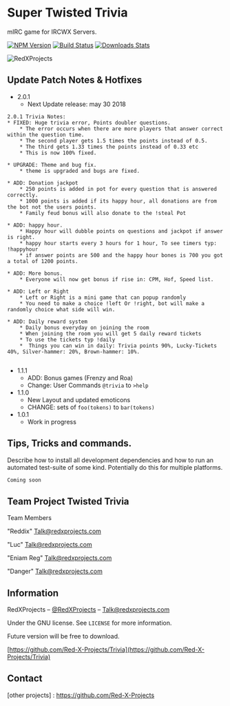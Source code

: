 
# Super Twisted Trivia 
mIRC game for IRCWX Servers.

[![NPM Version][npm-image]][npm-url]
[![Build Status][travis-image]][travis-url]
[![Downloads Stats][npm-downloads]][npm-url]

![RedXProjects](https://scontent-ams3-1.xx.fbcdn.net/v/t1.0-9/22228533_1157881041010833_2284566100979801844_n.png?_nc_cat=0&oh=ce7eb160aa17894e8e5b6f60eaf7ad8d&oe=5B89474D) 

## Update Patch Notes & Hotfixes

* 2.0.1
    * Next Update release: may 30 2018
```
2.0.1 Trivia Notes:
* FIXED: Huge trivia error, Points doubler questions.
    * The error occurs when there are more players that answer correct within the question time.
    * The second player gets 1.5 times the points instead of 0.5.
    * The third gets 1.33 times the points instead of 0.33 etc
    * This is now 100% fixed.

* UPGRADE: Theme and bug fix.
    * theme is upgraded and bugs are fixed.

* ADD: Donation jackpot
    * 250 points is added in pot for every question that is answered correctly.
    * 1000 points is added if its happy hour, all donations are from the bot not the users points.
    * Family feud bonus will also donate to the !steal Pot

* ADD: happy hour.
    * Happy hour will dubble points on questions and jackpot if answer is right.
    * happy hour starts every 3 hours for 1 hour, To see timers typ: !happyhour
    * if answer points are 500 and the happy hour bones is 700 you got a total of 1200 points.

* ADD: More bonus.
    * Everyone will now get bonus if rise in: CPM, Hof, Speed list.

* ADD: Left or Right
    * Left or Right is a mini game that can popup randomly
    * You need to make a choice !left Or !right, bot will make a randomly choice what side will win.

* ADD: Daily reward system
    * Daily bonus everyday on joining the room
    * When joining the room you will get 5 daily reward tickets
    * To use the tickets typ !daily
    *  Things you can win in daily: Trivia points 90%, Lucky-Tickets 40%, Silver-hammer: 20%, Brown-hammer: 10%.


```
* 1.1.1
    * ADD: Bonus games (Frenzy and Roa)
    * Change: User Commands `@trivia` to `>help` 
* 1.1.0
    * New Layout and updated emoticons
    * CHANGE: sets of `foo(tokens)` to `bar(tokens)`
* 1.0.1
    * Work in progress


## Tips, Tricks and commands.

Describe how to install all development dependencies and how to run an automated test-suite of some kind. Potentially do this for multiple platforms.

```sh
Coming soon
```

## Team Project Twisted Trivia
<a name="team-members"></a>Team Members

"Reddix" Talk@redxprojects.com

"Luc" Talk@redxprojects.com

"Eniam Reg" Talk@redxprojects.com

"Danger" Talk@redxprojects.com


## Information

RedXProjects – [@RedXProjects](https://www.facebook.com/RedXProjects/) – Talk@redxprojects.com

Under the GNU license. See ``LICENSE`` for more information.

Future version will be free to download.

[https://github.com/Red-X-Projects/Trivia](https://github.com/Red-X-Projects/Trivia)

## Contact

[website]: https://redxprojects.com
[facebook]: https://www.facebook.com/RedXProjects/
[email]: Talk@redxprojects.com
[other projects] : https://github.com/Red-X-Projects

<!-- Markdown link & img dfn's -->
[npm-image]: https://img.shields.io/npm/v/datadog-metrics.svg?style=flat-square
[npm-url]: https://npmjs.org/package/datadog-metrics
[npm-downloads]: https://img.shields.io/npm/dm/datadog-metrics.svg?style=flat-square
[travis-image]: https://img.shields.io/travis/dbader/node-datadog-metrics/master.svg?style=flat-square
[travis-url]: https://travis-ci.org/dbader/node-datadog-metrics
[wiki]: https://github.com/yourname/yourproject/wiki

